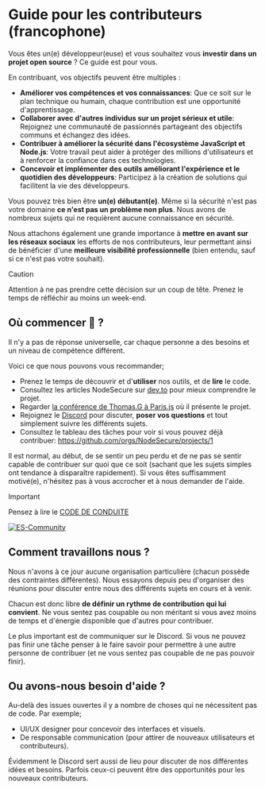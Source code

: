 # Guide pour les contributeurs (francophone)

Vous êtes un(e) développeur(euse) et vous souhaitez vous **investir dans un projet open source** ? Ce guide est pour vous.

En contribuant, vos objectifs peuvent être multiples :

- **Améliorer vos compétences et vos connaissances**: Que ce soit sur le plan technique ou humain, chaque contribution est une opportunité d'apprentissage.
- **Collaborer avec d'autres individus sur un projet sérieux et utile**: Rejoignez une communauté de passionnés partageant des objectifs communs et échangez des idées.
- **Contribuer à améliorer la sécurité dans l'écosystème JavaScript et Node.js**: Votre travail peut aider à protéger des millions d'utilisateurs et à renforcer la confiance dans ces technologies.
- **Concevoir et implémenter des outils améliorant l'expérience et le quotidien des développeurs**: Participez à la création de solutions qui facilitent la vie des développeurs.

Vous pouvez très bien être **un(e) débutant(e)**. Même si la sécurité n'est pas votre domaine **ce n'est pas un problème non plus**. Nous avons de nombreux sujets qui ne requièrent aucune connaissance en sécurité.

Nous attachons également une grande importance à **mettre en avant sur les réseaux sociaux** les efforts de nos contributeurs, leur permettant ainsi de bénéficier d'une **meilleure visibilité professionnelle** (bien entendu, sauf si ce n'est pas votre souhait).

> [!CAUTION]
> Attention à ne pas prendre cette décision sur un coup de tête. Prenez le temps de réfléchir au moins un week-end.

## Où commencer 🐤 ?

Il n'y a pas de réponse universelle, car chaque personne a des besoins et un niveau de compétence différent.

Voici ce que nous pouvons vous recommander;

- Prenez le temps de découvrir et d'**utiliser** nos outils, et de **lire** le code.
- Consultez les articles NodeSecure sur [dev.to](https://dev.to/nodesecure) pour mieux comprendre le projet.
- Regarder [la conférence de Thomas.G à Paris.js](https://www.youtube.com/watch?v=hmrKI1jZLGc) où il présente le projet.
- Rejoignez le [Discord](https://discord.gg/4Wn8rjAtB4) pour discuter, **poser vos questions** et tout simplement suivre les différents sujets.
- Consultez le tableau des tâches pour voir si vous pouvez déjà contribuer: https://github.com/orgs/NodeSecure/projects/1

Il est normal, au début, de se sentir un peu perdu et de ne pas se sentir capable de contribuer sur quoi que ce soit (sachant que les sujets simples ont tendance à disparaître rapidement). Si vous êtes suffisamment motivé(e), n'hésitez pas à vous accrocher et à nous demander de l'aide.

> [!IMPORTANT]
> Pensez à lire le [CODE DE CONDUITE](https://github.com/NodeSecure/Governance/blob/main/CODE_OF_CONDUCT.md)

[![ES-Community](https://discordapp.com/api/guilds/640183220452720650/embed.png?style=banner2)](https://discord.gg/4Wn8rjAtB4)

## Comment travaillons nous ?

Nous n'avons à ce jour aucune organisation particulière (chacun possède des contraintes différentes). Nous essayons depuis peu d'organiser des réunions pour discuter entre nous des différents sujets en cours et à venir.

Chacun est donc libre **de définir un rythme de contribution qui lui convient**. Ne vous sentez pas coupable ou non méritant si vous avez moins de temps et d'énergie disponible que d'autres pour contribuer.

Le plus important est de communiquer sur le Discord. Si vous ne pouvez pas finir une tâche penser à le faire savoir pour permettre à une autre personne de contribuer (et ne vous sentez pas coupable de ne pas pouvoir finir).

## Ou avons-nous besoin d'aide ?

Au-delà des issues ouvertes il y a nombre de choses qui ne nécessitent pas de code. Par exemple;

- UI/UX designer pour concevoir des interfaces et visuels.
- De responsable communication (pour attirer de nouveaux utilisateurs et contributeurs).

Évidemment le Discord sert aussi de lieu pour discuter de nos différentes idées et besoins. Parfois ceux-ci peuvent être des opportunités pour les nouveaux contributeurs.
